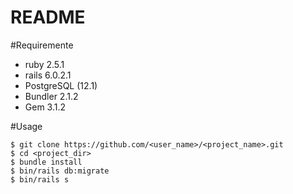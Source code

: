 # README



#Requiremente
* ruby 2.5.1 
* rails 6.0.2.1 
* PostgreSQL (12.1)
* Bundler 2.1.2
* Gem 3.1.2


#Usage
```
$ git clone https://github.com/<user_name>/<project_name>.git
$ cd <project_dir>
$ bundle install
$ bin/rails db:migrate
$ bin/rails s
```
